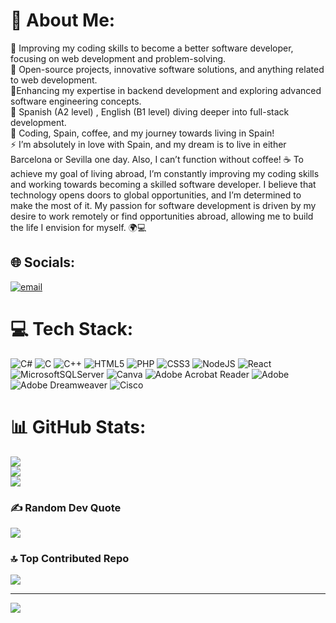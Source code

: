 # 💫 About Me:
🔭  Improving my coding skills to become a better software developer, focusing on web development and problem-solving.<br>👯  Open-source projects, innovative software solutions, and anything related to web development.<br>🤝Enhancing my expertise in backend development and exploring advanced software engineering concepts.<br>🌱 Spanish (A2 level) , English (B1 level) diving deeper into full-stack development.<br>💬 Coding, Spain, coffee, and my journey towards living in Spain!<br>⚡   I’m absolutely in love with Spain, and my dream is to live in either Barcelona or Sevilla one day. Also, I can’t function without coffee! ☕ To achieve my goal of living abroad, I’m constantly improving my coding skills and working towards becoming a skilled software developer. I believe that technology opens doors to global opportunities, and I’m determined to make the most of it. My passion for software development is driven by my desire to work remotely or find opportunities abroad, allowing me to build the life I envision for myself. 🌍💻


## 🌐 Socials:
[![email](https://img.shields.io/badge/Email-D14836?logo=gmail&logoColor=white)](mailto:dilaraaydemir1@gmail.com) 

# 💻 Tech Stack:
![C#](https://img.shields.io/badge/c%23-%23239120.svg?style=for-the-badge&logo=csharp&logoColor=white) ![C](https://img.shields.io/badge/c-%2300599C.svg?style=for-the-badge&logo=c&logoColor=white) ![C++](https://img.shields.io/badge/c++-%2300599C.svg?style=for-the-badge&logo=c%2B%2B&logoColor=white) ![HTML5](https://img.shields.io/badge/html5-%23E34F26.svg?style=for-the-badge&logo=html5&logoColor=white) ![PHP](https://img.shields.io/badge/php-%23777BB4.svg?style=for-the-badge&logo=php&logoColor=white) ![CSS3](https://img.shields.io/badge/css3-%231572B6.svg?style=for-the-badge&logo=css3&logoColor=white) ![NodeJS](https://img.shields.io/badge/node.js-6DA55F?style=for-the-badge&logo=node.js&logoColor=white) ![React](https://img.shields.io/badge/react-%2320232a.svg?style=for-the-badge&logo=react&logoColor=%2361DAFB) ![MicrosoftSQLServer](https://img.shields.io/badge/Microsoft%20SQL%20Server-CC2927?style=for-the-badge&logo=microsoft%20sql%20server&logoColor=white) ![Canva](https://img.shields.io/badge/Canva-%2300C4CC.svg?style=for-the-badge&logo=Canva&logoColor=white) ![Adobe Acrobat Reader](https://img.shields.io/badge/Adobe%20Acrobat%20Reader-EC1C24.svg?style=for-the-badge&logo=Adobe%20Acrobat%20Reader&logoColor=white) ![Adobe](https://img.shields.io/badge/adobe-%23FF0000.svg?style=for-the-badge&logo=adobe&logoColor=white) ![Adobe Dreamweaver](https://img.shields.io/badge/Adobe%20Dreamweaver-FF61F6.svg?style=for-the-badge&logo=Adobe%20Dreamweaver&logoColor=white) ![Cisco](https://img.shields.io/badge/cisco-%23049fd9.svg?style=for-the-badge&logo=cisco&logoColor=black)
# 📊 GitHub Stats:
![](https://github-readme-stats.vercel.app/api?username=Dilaraydmr&theme=dark&hide_border=false&include_all_commits=true&count_private=true)<br/>
![](https://nirzak-streak-stats.vercel.app/?user=Dilaraydmr&theme=dark&hide_border=false)<br/>
![](https://github-readme-stats.vercel.app/api/top-langs/?username=Dilaraydmr&theme=dark&hide_border=false&include_all_commits=true&count_private=true&layout=compact)

### ✍️ Random Dev Quote
![](https://quotes-github-readme.vercel.app/api?type=horizontal&theme=radical)

### 🔝 Top Contributed Repo
![](https://github-contributor-stats.vercel.app/api?username=Dilaraydmr&limit=5&theme=dark&combine_all_yearly_contributions=true)

---
[![](https://visitcount.itsvg.in/api?id=Dilaraydmr&icon=0&color=0)](https://visitcount.itsvg.in)

<!-- Proudly created with GPRM ( https://gprm.itsvg.in ) -->
